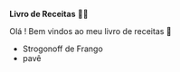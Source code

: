 **Livro de Receitas** :man_cook:

Olá ! Bem vindos ao meu livro de receitas :wave:

- Strogonoff de Frango
- pavê

